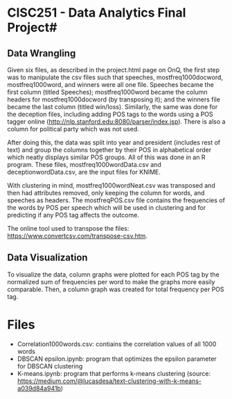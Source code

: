 # CISC251 - Data Analytics Final Project#

## Data Wrangling ##

Given six files, as described in the project.html page on OnQ, the first step was to manipulate the csv files such that speeches, mostfreq1000docword, mostfreq1000word, and winners were all one file. Speeches became the first column (titled Speeches); mostfreq1000word became the column headers for mostfreq1000docword (by transposing it); and the winners file became the last column (titled win/loss). Similarly, the same was done for the deception files, including adding POS tags to the words using a POS tagger online (http://nlp.stanford.edu:8080/parser/index.jsp). There is also a column for political party which was not used.

After doing this, the data was split into year and president (includes rest of text) and group the columns together by their POS in alphabetical order which neatly displays similar POS groups. All of this was done in an R program. These files, mostfreq1000wordData.csv and deceptionwordData.csv, are the input files for KNIME.

With clustering in mind, mostfreq1000wordNeat.csv was transposed and then had attributes removed, only keeping the column for words, and speeches as headers. The mostfreqPOS.csv file contains the frequencies of the words by POS per speech which will be used in clustering and for predicting if any POS tag affects the outcome. 

The online tool used to transpose the files: https://www.convertcsv.com/transpose-csv.htm.

## Data Visualization ##

To visualize the data, column graphs were plotted for each POS tag by the normalized sum of frequencies per word to make the graphs more easily comparable. Then, a column graph was created for total frequency per POS tag.

# Files #

- Correlation1000words.csv: contiains the correlation values of all 1000 words
- DBSCAN epsilon.ipynb: program that optimizes the epsilon parameter for DBSCAN clustering
- K-means.ipynb: program that performs k-means clustering (source: https://medium.com/@lucasdesa/text-clustering-with-k-means-a039d84a941b)
